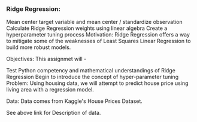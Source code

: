 ### Ridge Regression:

Mean center target variable and mean center / standardize observation
Calculate Ridge Regression weights using linear algebra
Create a hyperparameter tuning process
Motivation: Ridge Regression offers a way to mitigate some of the weaknesses of Least Squares Linear Regression to build more robust models.

Objectives: This assignmet will -

Test Python competency and mathematical understandings of Ridge Regression
Begin to introduce the concept of hyper-parameter tuning
Problem: Using housing data, we will attempt to predict house price using living area with a regression model.

Data: Data comes from Kaggle's House Prices Dataset.

See above link for Description of data.
